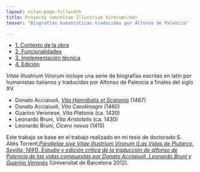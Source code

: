 ```yaml
---
layout: vitae-page-fullwidth
title: Proyecto <em>Vitae Illustrium Virorum</em>
teaser: "Biografías humanísticas traducidas por Alfonso de Palencia"

---
```


<ul class="button-group">
<li><a href="{{site.url}}/Vitae/1" class="tiny button">1. Contexto de la obra</a></li>
<li><a href="{{site.url}}/Vitae/2" class="tiny button">2. Funcionalidades</a></li>
<li><a href="{{site.url}}/Vitae/3" class="tiny button">3. Implementación técnica</a></li>
<li><a href="{{site.url}}/Vitae/4" class="tiny button">4. Edición</a></li>
</ul>

*Vitae Illustrium Virorum* incluye una serie de biografías escritas en latín por humanistas italianos y traducidas por Alfonso de Palencia a finales del siglo XV. 

* Donato Acciaiuoli, [*Vita Hannibalis et Scipionis*]({{site.url}}/Vitae/4) (1467)
* Donato Acciaiuoli, *Vita Carolimagni* (1460)
* Guarino Veronese, *Vita Platonis* (ca. 1430)
* Leonardo Bruni, *Vita Aristotelis* (ca. 1430)
* Leonardo Bruni, *Cicero novus* (1415)


Este trabajo se base en el trabajo realizado en mi tesis de doctorado:S. Allés Torrent,[*Parallelae sive Vitae Illustrium Virorum (Las Vidas de Plutarco, Sevilla, 1491). Estudio y edición crítica de la traducción de alfonso de Palencia de las vidas compuestas por Donato Acciaiuoli, Leonardo Bruni y Guarino Veronés*](http://diposit.ub.edu/dspace/handle/2445/41677?mode=full) (Universitat de Barcelona 2012).









